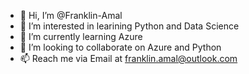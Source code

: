 - 👋 Hi, I’m @Franklin-Amal
- 👀 I’m interested in learining Python and Data Science 
- 🌱 I’m currently learning Azure
- 💞️ I’m looking to collaborate on Azure and Python
- 📫 Reach me via Email at franklin.amal@outlook.com

<!---
Franklin-Amal/Franklin-Amal is a ✨ special ✨ repository because its `README.md` (this file) appears on your GitHub profile.
You can click the Preview link to take a look at your changes.
--->
